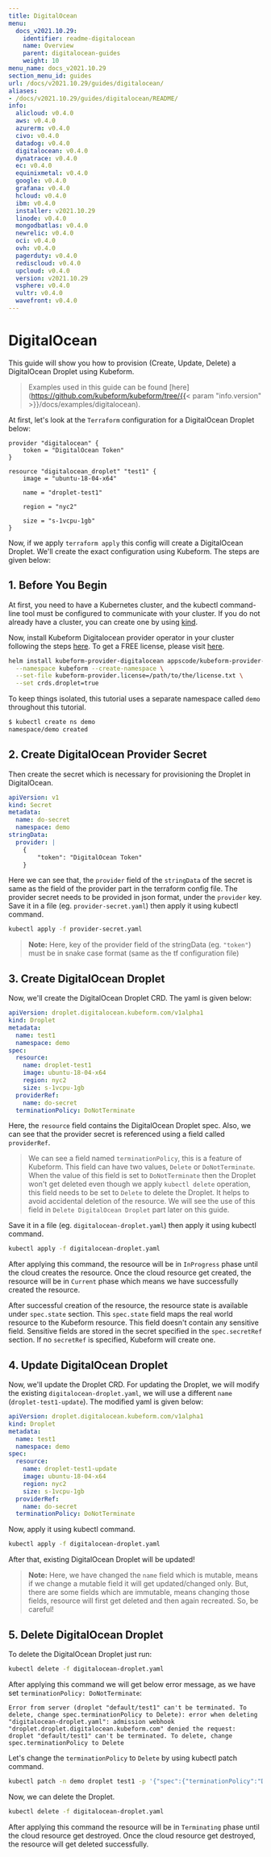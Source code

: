 ```yaml
---
title: DigitalOcean
menu:
  docs_v2021.10.29:
    identifier: readme-digitalocean
    name: Overview
    parent: digitalocean-guides
    weight: 10
menu_name: docs_v2021.10.29
section_menu_id: guides
url: /docs/v2021.10.29/guides/digitalocean/
aliases:
- /docs/v2021.10.29/guides/digitalocean/README/
info:
  alicloud: v0.4.0
  aws: v0.4.0
  azurerm: v0.4.0
  civo: v0.4.0
  datadog: v0.4.0
  digitalocean: v0.4.0
  dynatrace: v0.4.0
  ec: v0.4.0
  equinixmetal: v0.4.0
  google: v0.4.0
  grafana: v0.4.0
  hcloud: v0.4.0
  ibm: v0.4.0
  installer: v2021.10.29
  linode: v0.4.0
  mongodbatlas: v0.4.0
  newrelic: v0.4.0
  oci: v0.4.0
  ovh: v0.4.0
  pagerduty: v0.4.0
  rediscloud: v0.4.0
  upcloud: v0.4.0
  version: v2021.10.29
  vsphere: v0.4.0
  vultr: v0.4.0
  wavefront: v0.4.0
---
```


# DigitalOcean

This guide will show you how to provision (Create, Update, Delete) a DigitalOcean Droplet using Kubeform.

> Examples used in this guide can be found [here](https://github.com/kubeform/kubeform/tree/{{< param "info.version" >}}/docs/examples/digitalocean).

At first, let's look at the `Terraform` configuration for a DigitalOcean Droplet below:

```
provider "digitalocean" {
    token = "DigitalOcean Token"
}

resource "digitalocean_droplet" "test1" {
    image = "ubuntu-18-04-x64"

    name = "droplet-test1"

    region = "nyc2"

    size = "s-1vcpu-1gb"
}
```

Now, if we apply `terraform apply` this config will create a DigitalOcean Droplet. We'll create the exact configuration using Kubeform. The steps are given below:

## 1. Before You Begin

At first, you need to have a Kubernetes cluster, and the kubectl command-line tool must be configured to communicate with your cluster. If you do not already have a cluster, you can create one by using [kind](https://kind.sigs.k8s.io/docs/user/quick-start/).

Now, install Kubeform Digitalocean provider operator in your cluster following the steps [here](/docs/v2021.10.29/setup/README). To get a FREE license, please visit [here](https://license-issuer.appscode.com/?p=kubeform-community).

```bash
helm install kubeform-provider-digitalocean appscode/kubeform-provider-digitalocean \
  --namespace kubeform --create-namespace \
  --set-file kubeform-provider.license=/path/to/the/license.txt \
  --set crds.droplet=true
```

To keep things isolated, this tutorial uses a separate namespace called `demo` throughout this tutorial.

```bash
$ kubectl create ns demo
namespace/demo created
```

## 2. Create DigitalOcean Provider Secret

Then create the secret which is necessary for provisioning the Droplet in DigitalOcean.

```yaml
apiVersion: v1
kind: Secret
metadata:
  name: do-secret
  namespace: demo
stringData:
  provider: |
    {
        "token": "DigitalOcean Token"
    }
```

Here we can see that, the `provider` field of the `stringData` of the secret is same as the field of the provider part in the terraform config file. The provider secret needs to be provided in json format, under the `provider` key. Save it in a file (eg. `provider-secret.yaml`) then apply it using kubectl command.

```bash
kubectl apply -f provider-secret.yaml
```

> **Note:** Here, key of the provider field of the stringData (eg. `"token"`) must be in snake case format (same as the tf configuration file)

## 3. Create DigitalOcean Droplet

Now, we'll create the DigitalOcean Droplet CRD. The yaml is given below:

```yaml
apiVersion: droplet.digitalocean.kubeform.com/v1alpha1
kind: Droplet
metadata:
  name: test1
  namespace: demo
spec:
  resource:
    name: droplet-test1
    image: ubuntu-18-04-x64
    region: nyc2
    size: s-1vcpu-1gb
  providerRef:
    name: do-secret
  terminationPolicy: DoNotTerminate
```

Here, the `resource` field contains the DigitalOcean Droplet spec. Also, we can see that the provider secret is referenced using a field called `providerRef`.

> We can see a field named `terminationPolicy`, this is a feature of Kubeform. This field can have two values, `Delete` or `DoNotTerminate`. When the value of this field is set to `DoNotTerminate` then the Droplet won't get deleted even though we apply `kubectl delete` operation, this field needs to be set to `Delete` to delete the Droplet. It helps to avoid accidental deletion of the resource. We will see the use of this field in `Delete DigitalOcean Droplet` part later on this guide.

Save it in a file (eg. `digitalocean-droplet.yaml`) then apply it using kubectl command.

```bash
kubectl apply -f digitalocean-droplet.yaml
```

After applying this command, the resource will be in `InProgress` phase until the cloud creates the resource. Once the cloud resource get created, the resource will be in `Current` phase which means we have successfully created the resource.

After successful creation of the resource, the resource state is available under `spec.state` section. This `spec.state` field maps the real world resource to the Kubeform resource. This field doesn't contain any sensitive field. Sensitive fields are stored in the secret specified in the `spec.secretRef` section. If no `secretRef` is specified, Kubeform will create one.

## 4. Update DigitalOcean Droplet

Now, we'll update the Droplet CRD. For updating the Droplet, we will modify the existing `digitalocean-droplet.yaml`, we will use a different `name` (`droplet-test1-update`). The modified yaml is given below:

```yaml
apiVersion: droplet.digitalocean.kubeform.com/v1alpha1
kind: Droplet
metadata:
  name: test1
  namespace: demo
spec:
  resource:
    name: droplet-test1-update
    image: ubuntu-18-04-x64
    region: nyc2
    size: s-1vcpu-1gb
  providerRef:
    name: do-secret
  terminationPolicy: DoNotTerminate
```

Now, apply it using kubectl command.

```bash
kubectl apply -f digitalocean-droplet.yaml
```

After that, existing DigitalOcean Droplet will be updated!

> **Note:** Here, we have changed the `name` field which is mutable, means if we change a mutable field it will get updated/changed only. But, there are some fields which are immutable, means changing those fields, resource will first get deleted and then again recreated. So, be careful!

## 5. Delete DigitalOcean Droplet

To delete the DigitalOcean Droplet just run:

```bash
kubectl delete -f digitalocean-droplet.yaml
```

After applying this command we will get below error message, as we have set `terminationPolicy: DoNotTerminate`:

```text
Error from server (droplet "default/test1" can't be terminated. To delete, change spec.terminationPolicy to Delete): error when deleting "digitalocean-droplet.yaml": admission webhook "droplet.droplet.digitalocean.kubeform.com" denied the request: droplet "default/test1" can't be terminated. To delete, change spec.terminationPolicy to Delete
```

Let's change the `terminationPolicy` to `Delete` by using kubectl patch command.

```bash
kubectl patch -n demo droplet test1 -p '{"spec":{"terminationPolicy":"Delete"}}' --type="merge"
```

Now, we can delete the Droplet.

```bash
kubectl delete -f digitalocean-droplet.yaml
```

After applying this command the resource will be in `Terminating` phase until the cloud resource get destroyed. Once the cloud resource get destroyed, the resource will get deleted successfully.
